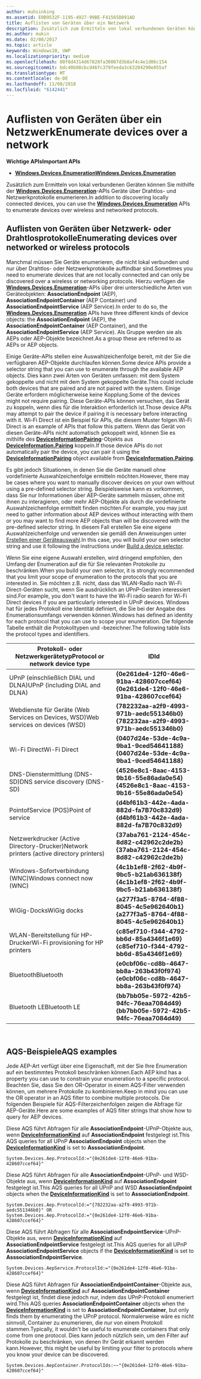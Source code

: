 ```yaml
---
author: muhsinking
ms.assetid: E0B9532F-1195-4927-99BE-F41565D891AD
title: Auflisten von Geräten über ein Netzwerk
description: Zusätzlich zum Ermitteln von lokal verbundenen Geräten können Sie mithilfe der Windows.Devices.Enumeration-APIs Geräte über Drahtlos- und Netzwerkprotokolle enumerieren.
ms.author: mukin
ms.date: 02/08/2017
ms.topic: article
keywords: Windows10, UWP
ms.localizationpriority: medium
ms.openlocfilehash: 00f8d4314d67828fa30007d3b8af4c4e1d06c154
ms.sourcegitcommit: bdc40b08cbcd46fc379feeda3c63204290e055af
ms.translationtype: MT
ms.contentlocale: de-DE
ms.lasthandoff: 11/08/2018
ms.locfileid: "6142441"
---
```

# <a name="enumerate-devices-over-a-network"></a><span data-ttu-id="3572c-104">Auflisten von Geräten über ein Netzwerk</span><span class="sxs-lookup"><span data-stu-id="3572c-104">Enumerate devices over a network</span></span>



**<span data-ttu-id="3572c-105">Wichtige APIs</span><span class="sxs-lookup"><span data-stu-id="3572c-105">Important APIs</span></span>**

- [**<span data-ttu-id="3572c-106">Windows.Devices.Enumeration</span><span class="sxs-lookup"><span data-stu-id="3572c-106">Windows.Devices.Enumeration</span></span>**](https://docs.microsoft.com/en-us/uwp/api/Windows.Devices.Enumeration)

<span data-ttu-id="3572c-107">Zusätzlich zum Ermitteln von lokal verbundenen Geräten können Sie mithilfe der [**Windows.Devices.Enumeration**](https://msdn.microsoft.com/library/windows/apps/BR225459)-APIs Geräte über Drahtlos- und Netzwerkprotokolle enumerieren.</span><span class="sxs-lookup"><span data-stu-id="3572c-107">In addition to discovering locally connected devices, you can use the [**Windows.Devices.Enumeration**](https://msdn.microsoft.com/library/windows/apps/BR225459) APIs to enumerate devices over wireless and networked protocols.</span></span>

## <a name="enumerating-devices-over-networked-or-wireless-protocols"></a><span data-ttu-id="3572c-108">Auflisten von Geräten über Netzwerk- oder Drahtlosprotokolle</span><span class="sxs-lookup"><span data-stu-id="3572c-108">Enumerating devices over networked or wireless protocols</span></span>

<span data-ttu-id="3572c-109">Manchmal müssen Sie Geräte enumerieren, die nicht lokal verbunden und nur über Drahtlos- oder Netzwerkprotokolle auffindbar sind.</span><span class="sxs-lookup"><span data-stu-id="3572c-109">Sometimes you need to enumerate devices that are not locally connected and can only be discovered over a wireless or networking protocols.</span></span> <span data-ttu-id="3572c-110">Hierzu verfügen die [**Windows.Devices.Enumeration**](https://msdn.microsoft.com/library/windows/apps/BR225459)-APIs über drei unterschiedliche Arten von Geräteobjekten: **AssociationEndpoint** (AEP), **AssociationEndpointContainer** (AEP Container) und **AssociationEndpointService** (AEP Service).</span><span class="sxs-lookup"><span data-stu-id="3572c-110">In order to do so, the [**Windows.Devices.Enumeration**](https://msdn.microsoft.com/library/windows/apps/BR225459) APIs have three different kinds of device objects: the **AssociationEndpoint** (AEP), the **AssociationEndpointContainer** (AEP Container), and the **AssociationEndpointService** (AEP Service).</span></span> <span data-ttu-id="3572c-111">Als Gruppe werden sie als AEPs oder AEP-Objekte bezeichnet.</span><span class="sxs-lookup"><span data-stu-id="3572c-111">As a group these are referred to as AEPs or AEP objects.</span></span>

<span data-ttu-id="3572c-112">Einige Geräte-APIs stellen eine Auswahlzeichenfolge bereit, mit der Sie die verfügbaren AEP-Objekte durchlaufen können.</span><span class="sxs-lookup"><span data-stu-id="3572c-112">Some device APIs provide a selector string that you can use to enumerate through the available AEP objects.</span></span> <span data-ttu-id="3572c-113">Dies kann zwei Arten von Geräten umfassen: mit dem System gekoppelte und nicht mit dem System gekoppelte Geräte.</span><span class="sxs-lookup"><span data-stu-id="3572c-113">This could include both devices that are paired and are not paired with the system.</span></span> <span data-ttu-id="3572c-114">Einige Geräte erfordern möglicherweise keine Kopplung.</span><span class="sxs-lookup"><span data-stu-id="3572c-114">Some of the devices might not require pairing.</span></span> <span data-ttu-id="3572c-115">Diese Geräte-APIs können versuchen, das Gerät zu koppeln, wenn dies für die Interaktion erforderlich ist.</span><span class="sxs-lookup"><span data-stu-id="3572c-115">Those device APIs may attempt to pair the device if pairing it is necessary before interacting with it.</span></span> <span data-ttu-id="3572c-116">Wi-Fi Direct ist ein Beispiel für APIs, die diesem Muster folgen.</span><span class="sxs-lookup"><span data-stu-id="3572c-116">Wi-Fi Direct is an example of APIs that follow this pattern.</span></span> <span data-ttu-id="3572c-117">Wenn das Gerät von diesen Geräte-APIs nicht automatisch gekoppelt wird, können Sie es mithilfe des [**DeviceInformationPairing**](https://msdn.microsoft.com/library/windows/apps/Mt168396)-Objekts aus [**DeviceInformation.Pairing**](https://msdn.microsoft.com/library/windows/apps/Dn705960) koppeln.</span><span class="sxs-lookup"><span data-stu-id="3572c-117">If those device APIs do not automatically pair the device, you can pair it using the [**DeviceInformationPairing**](https://msdn.microsoft.com/library/windows/apps/Mt168396) object available from [**DeviceInformation.Pairing**](https://msdn.microsoft.com/library/windows/apps/Dn705960).</span></span>

<span data-ttu-id="3572c-118">Es gibt jedoch Situationen, in denen Sie die Geräte manuell ohne vordefinierte Auswahlzeichenfolge ermitteln möchten.</span><span class="sxs-lookup"><span data-stu-id="3572c-118">However, there may be cases where you want to manually discover devices on your own without using a pre-defined selector string.</span></span> <span data-ttu-id="3572c-119">Beispielsweise kann es vorkommen, dass Sie nur Informationen über AEP-Geräte sammeln müssen, ohne mit ihnen zu interagieren, oder mehr AEP-Objekte als durch die vordefinierte Auswahlzeichenfolge ermittelt finden möchten.</span><span class="sxs-lookup"><span data-stu-id="3572c-119">For example, you may just need to gather information about AEP devices without interacting with them or you may want to find more AEP objects than will be discovered with the pre-defined selector string.</span></span> <span data-ttu-id="3572c-120">In diesem Fall erstellen Sie eine eigene Auswahlzeichenfolge und verwenden sie gemäß den Anweisungen unter [Erstellen einer Geräteauswahl](build-a-device-selector.md).</span><span class="sxs-lookup"><span data-stu-id="3572c-120">In this case, you will build your own selector string and use it following the instructions under [Build a device selector](build-a-device-selector.md).</span></span>

<span data-ttu-id="3572c-121">Wenn Sie eine eigene Auswahl erstellen, wird dringend empfohlen, den Umfang der Enumeration auf die für Sie relevanten Protokolle zu beschränken.</span><span class="sxs-lookup"><span data-stu-id="3572c-121">When you build your own selector, it is strongly recommended that you limit your scope of enumeration to the protocols that you are interested in.</span></span> <span data-ttu-id="3572c-122">Sie möchten z.B. nicht, dass das WLAN-Radio nach Wi-Fi Direct-Geräten sucht, wenn Sie ausdrücklich an UPnP-Geräten interessiert sind.</span><span class="sxs-lookup"><span data-stu-id="3572c-122">For example, you don't want to have the Wi-Fi radio search for Wi-Fi Direct devices if you are particularly interested in UPnP devices.</span></span> <span data-ttu-id="3572c-123">Windows hat für jedes Protokoll eine Identität definiert, die Sie bei der Angabe des Enumerationsumfangs verwenden können.</span><span class="sxs-lookup"><span data-stu-id="3572c-123">Windows has defined an identity for each protocol that you can use to scope your enumeration.</span></span> <span data-ttu-id="3572c-124">Die folgende Tabelle enthält die Protokolltypen und -bezeichner.</span><span class="sxs-lookup"><span data-stu-id="3572c-124">The following table lists the protocol types and identifiers.</span></span>

| <span data-ttu-id="3572c-125">Protokoll- oder Netzwerkgerätetyp</span><span class="sxs-lookup"><span data-stu-id="3572c-125">Protocol or network device type</span></span>              | <span data-ttu-id="3572c-126">ID</span><span class="sxs-lookup"><span data-stu-id="3572c-126">Id</span></span>                                         |
|----------------------------------------------|--------------------------------------------|
| <span data-ttu-id="3572c-127">UPnP (einschließlich DIAL und DLNA)</span><span class="sxs-lookup"><span data-stu-id="3572c-127">UPnP (including DIAL and DLNA)</span></span>               | **<span data-ttu-id="3572c-128">{0e261de4-12f0-46e6-91ba-428607ccef64}</span><span class="sxs-lookup"><span data-stu-id="3572c-128">{0e261de4-12f0-46e6-91ba-428607ccef64}</span></span>** |
| <span data-ttu-id="3572c-129">Webdienste für Geräte (Web Services on Devices, WSD)</span><span class="sxs-lookup"><span data-stu-id="3572c-129">Web services on devices (WSD)</span></span>                | **<span data-ttu-id="3572c-130">{782232aa-a2f9-4993-971b-aedc551346b0}</span><span class="sxs-lookup"><span data-stu-id="3572c-130">{782232aa-a2f9-4993-971b-aedc551346b0}</span></span>** |
| <span data-ttu-id="3572c-131">Wi-Fi Direct</span><span class="sxs-lookup"><span data-stu-id="3572c-131">Wi-Fi Direct</span></span>                                 | **<span data-ttu-id="3572c-132">{0407d24e-53de-4c9a-9ba1-9ced54641188}</span><span class="sxs-lookup"><span data-stu-id="3572c-132">{0407d24e-53de-4c9a-9ba1-9ced54641188}</span></span>** |
| <span data-ttu-id="3572c-133">DNS-Dienstermittlung (DNS-SD)</span><span class="sxs-lookup"><span data-stu-id="3572c-133">DNS service discovery (DNS-SD)</span></span>               | **<span data-ttu-id="3572c-134">{4526e8c1-8aac-4153-9b16-55e86ada0e54}</span><span class="sxs-lookup"><span data-stu-id="3572c-134">{4526e8c1-8aac-4153-9b16-55e86ada0e54}</span></span>** |
| <span data-ttu-id="3572c-135">PointofService (POS)</span><span class="sxs-lookup"><span data-stu-id="3572c-135">Point of service</span></span>                             | **<span data-ttu-id="3572c-136">{d4bf61b3-442e-4ada-882d-fa7B70c832d9}</span><span class="sxs-lookup"><span data-stu-id="3572c-136">{d4bf61b3-442e-4ada-882d-fa7B70c832d9}</span></span>** |
| <span data-ttu-id="3572c-137">Netzwerkdrucker (Active Directory-Drucker)</span><span class="sxs-lookup"><span data-stu-id="3572c-137">Network printers (active directory printers)</span></span> | **<span data-ttu-id="3572c-138">{37aba761-2124-454c-8d82-c42962c2de2b}</span><span class="sxs-lookup"><span data-stu-id="3572c-138">{37aba761-2124-454c-8d82-c42962c2de2b}</span></span>** |
| <span data-ttu-id="3572c-139">Windows-Sofortverbindung (WNC)</span><span class="sxs-lookup"><span data-stu-id="3572c-139">Windows connect now (WNC)</span></span>                    | **<span data-ttu-id="3572c-140">{4c1b1ef8-2f62-4b9f-9bc5-b21ab636138f}</span><span class="sxs-lookup"><span data-stu-id="3572c-140">{4c1b1ef8-2f62-4b9f-9bc5-b21ab636138f}</span></span>** |
| <span data-ttu-id="3572c-141">WiGig-Docks</span><span class="sxs-lookup"><span data-stu-id="3572c-141">WiGig docks</span></span>                                  | **<span data-ttu-id="3572c-142">{a277f3a5-8764-4f88-8045-4c5e962640b1}</span><span class="sxs-lookup"><span data-stu-id="3572c-142">{a277f3a5-8764-4f88-8045-4c5e962640b1}</span></span>** |
| <span data-ttu-id="3572c-143">WLAN-Bereitstellung für HP-Drucker</span><span class="sxs-lookup"><span data-stu-id="3572c-143">Wi-Fi provisioning for HP printers</span></span>           | **<span data-ttu-id="3572c-144">{c85ef710-f344-4792-bb6d-85a4346f1e69}</span><span class="sxs-lookup"><span data-stu-id="3572c-144">{c85ef710-f344-4792-bb6d-85a4346f1e69}</span></span>** |
| <span data-ttu-id="3572c-145">Bluetooth</span><span class="sxs-lookup"><span data-stu-id="3572c-145">Bluetooth</span></span>                                    | **<span data-ttu-id="3572c-146">{e0cbf06c-cd8b-4647-bb8a-263b43f0f974}</span><span class="sxs-lookup"><span data-stu-id="3572c-146">{e0cbf06c-cd8b-4647-bb8a-263b43f0f974}</span></span>** |
| <span data-ttu-id="3572c-147">Bluetooth LE</span><span class="sxs-lookup"><span data-stu-id="3572c-147">Bluetooth LE</span></span>                                 | **<span data-ttu-id="3572c-148">{bb7bb05e-5972-42b5-94fc-76eaa7084d49}</span><span class="sxs-lookup"><span data-stu-id="3572c-148">{bb7bb05e-5972-42b5-94fc-76eaa7084d49}</span></span>** |

 

## <a name="aqs-examples"></a><span data-ttu-id="3572c-149">AQS-Beispiele</span><span class="sxs-lookup"><span data-stu-id="3572c-149">AQS examples</span></span>

<span data-ttu-id="3572c-150">Jede AEP-Art verfügt über eine Eigenschaft, mit der Sie Ihre Enumeration auf ein bestimmtes Protokoll beschränken können.</span><span class="sxs-lookup"><span data-stu-id="3572c-150">Each AEP kind has a property you can use to constrain your enumeration to a specific protocol.</span></span> <span data-ttu-id="3572c-151">Beachten Sie, dass Sie den OR-Operator in einem AQS-Filter verwenden können, um mehrere Protokolle zu kombinieren.</span><span class="sxs-lookup"><span data-stu-id="3572c-151">Keep in mind you can use the OR operator in an AQS filter to combine multiple protocols.</span></span> <span data-ttu-id="3572c-152">Die folgenden Beispiele für AQS-Filterzeichenfolgen zeigen die Abfrage für AEP-Geräte.</span><span class="sxs-lookup"><span data-stu-id="3572c-152">Here are some examples of AQS filter strings that show how to query for AEP devices.</span></span>

<span data-ttu-id="3572c-153">Diese AQS führt Abfragen für alle **AssociationEndpoint**-UPnP-Objekte aus, wenn [**DeviceInformationKind**](https://msdn.microsoft.com/library/windows/apps/Dn948991) auf **AssociationEndpoint** festgelegt ist.</span><span class="sxs-lookup"><span data-stu-id="3572c-153">This AQS queries for all UPnP **AssociationEndpoint** objects when the [**DeviceInformationKind**](https://msdn.microsoft.com/library/windows/apps/Dn948991) is set to **AsssociationEndpoint**.</span></span>

``` syntax
System.Devices.Aep.ProtocolId:="{0e261de4-12f0-46e6-91ba-428607ccef64}"
```

<span data-ttu-id="3572c-154">Diese AQS führt Abfragen für alle **AssociationEndpoint**-UPnP- und WSD-Objekte aus, wenn [**DeviceInformationKind**](https://msdn.microsoft.com/library/windows/apps/Dn948991) auf **AssociationEndpoint** festgelegt ist.</span><span class="sxs-lookup"><span data-stu-id="3572c-154">This AQS queries for all UPnP and WSD **AssociationEndpoint** objects when the [**DeviceInformationKind**](https://msdn.microsoft.com/library/windows/apps/Dn948991) is set to **AsssociationEndpoint**.</span></span>

``` syntax
System.Devices.Aep.ProtocolId:="{782232aa-a2f9-4993-971b-aedc551346b0}" OR
System.Devices.Aep.ProtocolId:="{0e261de4-12f0-46e6-91ba-428607ccef64}"
```

<span data-ttu-id="3572c-155">Diese AQS führt Abfragen für alle **AssociationEndpointService**-UPnP-Objekte aus, wenn [**DeviceInformationKind**](https://msdn.microsoft.com/library/windows/apps/Dn948991) auf **AssociationEndpointService** festgelegt ist.</span><span class="sxs-lookup"><span data-stu-id="3572c-155">This AQS queries for all UPnP **AssociationEndpointService** objects if the [**DeviceInformationKind**](https://msdn.microsoft.com/library/windows/apps/Dn948991) is set to **AsssociationEndpointService**.</span></span>

``` syntax
System.Devices.AepService.ProtocolId:="{0e261de4-12f0-46e6-91ba-428607ccef64}"
```

<span data-ttu-id="3572c-156">Diese AQS führt Abfragen für **AssociationEndpointContainer**-Objekte aus, wenn [**DeviceInformationKind**](https://msdn.microsoft.com/library/windows/apps/Dn948991) auf **AssociationEndpointContainer** festgelegt ist, findet diese jedoch nur, indem das UPnP-Protokoll enumeriert wird.</span><span class="sxs-lookup"><span data-stu-id="3572c-156">This AQS queries **AssociationEndpointContainer** objects when the [**DeviceInformationKind**](https://msdn.microsoft.com/library/windows/apps/Dn948991) is set to **AssociationEndpointContainer**, but only finds them by enumerating the UPnP protocol.</span></span> <span data-ttu-id="3572c-157">Normalerweise wäre es nicht sinnvoll, Container zu enumerieren, die nur von einem Protokoll stammen.</span><span class="sxs-lookup"><span data-stu-id="3572c-157">Typically, it wouldn't be useful to enumerate containers that only come from one protocol.</span></span> <span data-ttu-id="3572c-158">Dies kann jedoch nützlich sein, um den Filter auf Protokolle zu beschränken, von denen Ihr Gerät erkannt werden kann.</span><span class="sxs-lookup"><span data-stu-id="3572c-158">However, this might be useful by limiting your filter to protocols where you know your device can be discovered.</span></span>

``` syntax
System.Devices.AepContainer.ProtocolIds:~~"{0e261de4-12f0-46e6-91ba-428607ccef64}"
```

 

 

